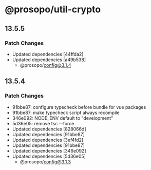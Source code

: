 # @prosopo/util-crypto

## 13.5.5
### Patch Changes

- Updated dependencies [44ffda2]
- Updated dependencies [a49b538]
  - @prosopo/config@3.1.4

## 13.5.4
### Patch Changes

- 91bbe87: configure typecheck before bundle for vue packages
- 91bbe87: make typecheck script always recompile
- 346e092: NODE_ENV default to "development"
- 5d36e05: remove tsc --force
- Updated dependencies [828066d]
- Updated dependencies [91bbe87]
- Updated dependencies [3ef4fd2]
- Updated dependencies [91bbe87]
- Updated dependencies [346e092]
- Updated dependencies [5d36e05]
  - @prosopo/config@3.1.3
